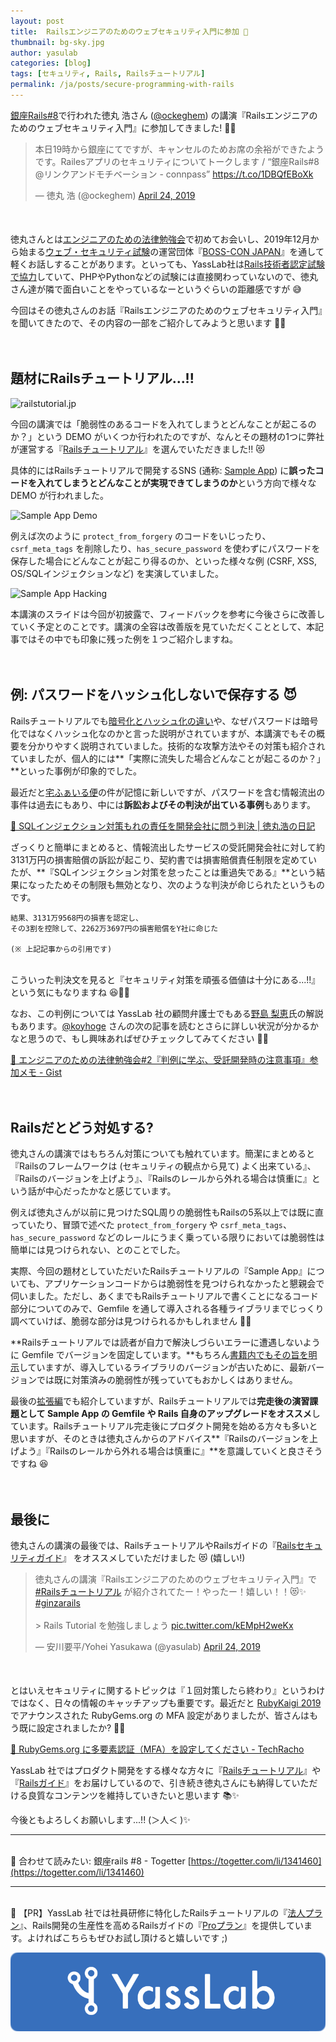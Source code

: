 ```yaml
---
layout: post
title:  Railsエンジニアのためのウェブセキュリティ入門に参加 🔐
thumbnail: bg-sky.jpg
author: yasulab
categories: [blog]
tags: [セキュリティ, Rails, Railsチュートリアル]
permalink: /ja/posts/secure-programming-with-rails
---
```


[銀座Rails#8](https://ginza-rails.connpass.com/event/121889/)で行われた徳丸 浩さん ([@ockeghem](https://twitter.com/ockeghem)) の講演『Railsエンジニアのためのウェブセキュリティ入門』に参加してきました! 🏃💨

<div style="margin-bottom: 50px;">
  <blockquote class="twitter-tweet" data-lang="en"><p lang="ja" dir="ltr">本日19時から銀座にてですが、キャンセルのためお席の余裕ができたようです。Railesアプリのセキュリティについてトークします / “銀座Rails#8 @リンクアンドモチベーション - connpass” <a href="https://t.co/1DBQfEBoXk">https://t.co/1DBQfEBoXk</a></p>&mdash; 徳丸 浩 (@ockeghem) <a href="https://twitter.com/ockeghem/status/1120955276339757056?ref_src=twsrc%5Etfw">April 24, 2019</a></blockquote>
</div>

徳丸さんとは[エンジニアのための法律勉強会](https://koyhogetech.hatenablog.com/entry/20150528/coedo-lawstudy)で初めてお会いし、2019年12月から始まる[ウェブ・セキュリティ試験](https://prtimes.jp/main/html/rd/p/000000076.000018759.html)の運営団体『[BOSS-CON JAPAN](https://www.boss-con.jp/aboutus/)』を通して軽くお話しすることがあります。といっても、YassLab社は[Rails技術者認定試験で協力](https://railscp.com/text/)していて、PHPやPythonなどの試験には直接関わっていないので、徳丸さん達が隣で面白いことをやっているなーというぐらいの距離感ですが 😅

今回はその徳丸さんのお話『Railsエンジニアのためのウェブセキュリティ入門』を聞いてきたので、その内容の一部をご紹介してみようと思います 📝💨

　

## 題材にRailsチュートリアル...!!

![railstutorial.jp](https://i.gyazo.com/ea9e68c7f30c75ea6a2f7a63f4b6e860.jpg)

今回の講演では「脆弱性のあるコードを入れてしまうとどんなことが起こるのか？」という DEMO がいくつか行われたのですが、なんとその題材の1つに弊社が運営する『[Railsチュートリアル](https://railstutorial.jp/)』を選んでいただきました!! 😻

具体的にはRailsチュートリアルで開発するSNS (通称: [Sample App](https://github.com/yasslab/sample_apps)) に**誤ったコードを入れてしまうとどんなことが実現できてしまうのか**という方向で様々な DEMO が行われました。

![Sample App Demo](https://i.gyazo.com/4834fd6d34e8fd161b3413bc29f59a4e.jpg)

例えば次のように `protect_from_forgery` のコードをいじったり、`csrf_meta_tags` を削除したり、`has_secure_password` を使わずにパスワードを保存した場合にどんなことが起こり得るのか、といった様々な例 (CSRF, XSS, OS/SQLインジェクションなど) を実演していました。

![Sample App Hacking](https://i.gyazo.com/8e9926d608bc9c143bcce5533835c9dd.jpg)

本講演のスライドは今回が初披露で、フィードバックを参考に今後さらに改善していく予定とのことです。講演の全容は改善版を見ていただくこととして、本記事ではその中でも印象に残った例を１つご紹介しますね。

　

## 例: パスワードをハッシュ化しないで保存する 😈

Railsチュートリアルでも[暗号化とハッシュ化の違い](https://railstutorial.jp/chapters/modeling_users#sec-a_hashed_password)や、なぜパスワードは暗号化ではなくハッシュ化なのかと言った説明がされていますが、本講演でもその概要を分かりやすく説明されていました。技術的な攻撃方法やその対策も紹介されていましたが、個人的には**「実際に流失した場合どんなことが起こるのか？」**といった事例が印象的でした。

最近だと[宅ふぁいる便](https://www.filesend.to/)の件が記憶に新しいですが、パスワードを含む情報流出の事件は過去にもあり、中には**訴訟およびその判決が出ている事例**もあります。

[📜 SQLインジェクション対策もれの責任を開発会社に問う判決 \| 徳丸浩の日記](http://blog.tokumaru.org/2015/01/sql.html)

ざっくりと簡単にまとめると、情報流出したサービスの受託開発会社に対して約3131万円の損害賠償の訴訟が起こり、契約書では損害賠償責任制限を定めていたが、**『SQLインジェクション対策を怠ったことは重過失である』**という結果になったためその制限も無効となり、次のような判決が命じられたというものです。

```
結果、3131万9568円の損害を認定し、
その3割を控除して、2262万3697円の損害賠償をY社に命じた

(※ 上記記事からの引用です)
```

<br>こういった判決文を見ると『セキュリティ対策を頑張る価値は十分にある...!!』という気にもなりますね 😆🔐✨

なお、この判例については YassLab 社の顧問弁護士でもある[野島 梨恵](http://nojimarie.naganoblog.jp/)氏の解説もあります。[@koyhoge](https://twitter.com/koyhoge) さんの次の記事を読むとさらに詳しい状況が分かるかなと思うので、もし興味あればぜひチェックしてみてください 👀✅

[📜 エンジニアのための法律勉強会#2『判例に学ぶ、受託開発時の注意事項』参加メモ - Gist](https://gist.github.com/koyhoge/1ee02b354968e8910604)

　

## Railsだとどう対処する?

徳丸さんの講演ではもちろん対策についても触れています。簡潔にまとめると『Railsのフレームワークは (セキュリティの観点から見て) よく出来ている』、『Railsのバージョンを上げよう』、『Railsのレールから外れる場合は慎重に』という話が中心だったかなと感じています。

例えば徳丸さんが以前に見つけたSQL周りの脆弱性もRailsの5系以上では既に直っていたり、冒頭で述べた `protect_from_forgery` や `csrf_meta_tags`、`has_secure_password` などのレールにうまく乗っている限りにおいては脆弱性は簡単には見つけられない、とのことでした。

実際、今回の題材としていただいたRailsチュートリアルの『Sample App』についても、アプリケーションコードからは脆弱性を見つけられなかったと懇親会で伺いました。ただし、あくまでもRailsチュートリアルで書くことになるコード部分についてのみで、Gemfile を通して導入される各種ライブラリまでじっくり調べていけば、脆弱な部分は見つけられるかもしれません 🤔💭

**Railsチュートリアルでは読者が自力で解決しづらいエラーに遭遇しないように Gemfile でバージョンを固定しています。**もちろん[書籍内でもその旨を明示](https://railstutorial.jp/chapters/beginning#sec-bundler)していますが、導入しているライブラリのバージョンが古いために、最新バージョンでは既に対策済みの脆弱性が残っていてもおかしくはありません。

最後の[拡張編](https://railstutorial.jp/chapters/following_users#sec-guide_to_extensions)でも紹介していますが、Railsチュートリアルでは**完走後の演習課題として Sample App の Gemfile や Rails 自身のアップグレードをオススメ**しています。Railsチュートリアル完走後にプロダクト開発を始める方々も多いと思いますが、そのときは徳丸さんからのアドバイス**『Railsのバージョンを上げよう』『Railsのレールから外れる場合は慎重に』**を意識していくと良さそうですね 😆

　

## 最後に

徳丸さんの講演の最後では、RailsチュートリアルやRailsガイドの『[Railsセキュリティガイド](https://railsguides.jp/security.html)』 をオススメしていただけました 😻 (嬉しい!)

<div style="margin-bottom: 50px;">
  <blockquote class="twitter-tweet" data-lang="en"><p lang="ja" dir="ltr">徳丸さんの講演『Railsエンジニアのためのウェブセキュリティ入門』で <a href="https://twitter.com/hashtag/Rails%E3%83%81%E3%83%A5%E3%83%BC%E3%83%88%E3%83%AA%E3%82%A2%E3%83%AB?src=hash&amp;ref_src=twsrc%5Etfw">#Railsチュートリアル</a> が紹介されてたー！やったー！嬉しい！！😻✨ <a href="https://twitter.com/hashtag/ginzarails?src=hash&amp;ref_src=twsrc%5Etfw">#ginzarails</a> <br><br>&gt; Rails Tutorial を勉強しましょう <a href="https://t.co/kEMpH2weKx">pic.twitter.com/kEMpH2weKx</a></p>&mdash; 安川要平/Yohei Yasukawa (@yasulab) <a href="https://twitter.com/yasulab/status/1121016150182096896?ref_src=twsrc%5Etfw">April 24, 2019</a></blockquote>
</div>

とはいえセキュリティに関するトピックは『１回対策したら終わり』というわけではなく、日々の情報のキャッチアップも重要です。最近だと [RubyKaigi 2019](https://yasslab.jp/ja/posts/rubykaigi-2019-report) でアナウンスされた RubyGems.org の MFA 設定がありましたが、皆さんはもう既に設定されましたか? 🔐✅

[📜 RubyGems.org に多要素認証（MFA）を設定してください - TechRacho](https://techracho.bpsinc.jp/hachi8833/2019_04_22/73587)

YassLab 社ではプロダクト開発をする様々な方々に『[Railsチュートリアル](https://railstutorial.jp/)』や『[Railsガイド](https://railsguides.jp/)』をお届けしているので、引き続き徳丸さんにも納得していただける良質なコンテンツを維持していきたいと思います 📚✨

今後ともよろしくお願いします...!! (＞人＜ )✨

-----

<br>🐣 合わせて読みたい: 銀座rails #8 - Togetter
[https://togetter.com/li/1341460](https://togetter.com/li/1341460)

-----

<br>📣 【PR】YassLab 社では社員研修に特化したRailsチュートリアルの『[法人プラン](https://railstutorial.jp/business)』、Rails開発の生産性を高めるRailsガイドの『[Proプラン](https://railsguides.jp/pro)』を提供しています。よければこちらもぜひお試し頂けると嬉しいです ;)

[![YassLab Inc.](/img/logos/800x200.png)](/)

<script async src="https://platform.twitter.com/widgets.js" charset="utf-8"></script>

